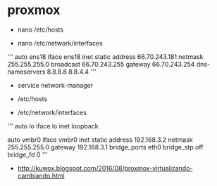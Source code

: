 # proxmox


- nano /etc/hosts

- nano /etc/network/interfaces



'''
auto ens18 iface ens18 inet static address 66.70.243.181 netmask 255.255.255.0 broadcast 66.70.243.255 gateway 66.70.243.254 dns-nameservers 8.8.8.8 8.8.4.4
'''
- service network-manager

-  /etc/hosts

- /etc/network/interfaces

'''
auto lo
iface lo inet loopback

auto vmbr0
iface vmbr0 inet static
address 192.168.3.2
netmask 255.255.255.0
gateway 192.168.3.1
bridge_ports eth0
bridge_stp off
bridge_fd 0
'''


- http://kuwox.blogspot.com/2016/08/proxmox-virtualizando-cambiando.html
